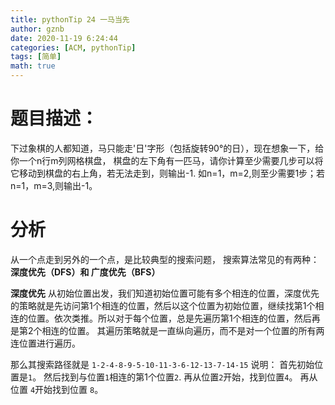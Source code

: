 ```yaml
---
title: pythonTip 24 一马当先
author: gznb
date: 2020-11-19 6:24:44
categories: [ACM, pythonTip]
tags: [简单]
math: true
---
```


# 题目描述：
下过象棋的人都知道，马只能走'日'字形（包括旋转90°的日），现在想象一下，给你一个n行m列网格棋盘， 棋盘的左下角有一匹马，请你计算至少需要几步可以将它移动到棋盘的右上角，若无法走到，则输出-1. 如n=1，m=2,则至少需要1步；若n=1，m=3,则输出-1。

# 分析
从一个点走到另外的一个点，是比较典型的搜索问题， 搜索算法常见的有两种：
 **深度优先（DFS）和 广度优先（BFS）**


**深度优先**
从初始位置出发，我们知道初始位置可能有多个相连的位置，深度优先的策略就是先访问第1个相连的位置，然后以这个位置为初始位置，继续找第1个相连的位置。依次类推。所以对于每个位置，总是先遍历第1个相连的位置，然后再是第2个相连的位置。
其遍历策略就是一直纵向遍历，而不是对一个位置的所有两连位置进行遍历。

<!-- ![](assets\img\sample\pythonTip-24-1.png) -->

那么其搜索路径就是
`1-2-4-8-9-5-10-11-3-6-12-13-7-14-15`
说明：
首先初始位置是`1`。 
然后找到与位置`1`相连的第1个位置`2`.
再从位置`2`开始，找到位置`4`。
再从位置 `4`开始找到位置 `8`。
